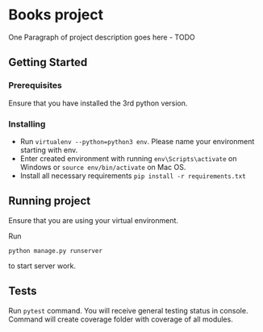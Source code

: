 # Books project

One Paragraph of project description goes here - TODO

## Getting Started

### Prerequisites
Ensure that you have installed the 3rd python version.

### Installing

- Run `virtualenv --python=python3 env`. Please name your environment starting with env.
- Enter created environment with running `env\Scripts\activate` on Windows or `source env/bin/activate` on Mac OS.
- Install all necessary requirements `pip install -r requirements.txt`

## Running project

Ensure that you are using your virtual environment.

Run 
```
python manage.py runserver
```
to start server work.

## Tests

Run `pytest` command.
You will receive general testing status in console. Command will create coverage folder with coverage of all modules.